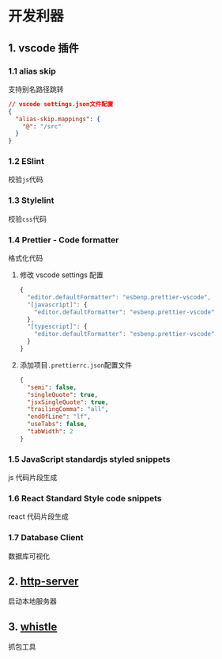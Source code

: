 # 开发利器

## 1. vscode 插件

### 1.1 alias skip

支持别名路径跳转

```json
// vscode settings.json文件配置
{
  "alias-skip.mappings": {
    "@": "/src"
  }
}
```

### 1.2 ESlint

校验`js`代码

### 1.3 Stylelint

校验`css`代码

### 1.4 Prettier - Code formatter

格式化代码

1. 修改 vscode settings 配置

   ```javascript
   {
     "editor.defaultFormatter": "esbenp.prettier-vscode",
     "[javascript]": {
       "editor.defaultFormatter": "esbenp.prettier-vscode"
     },
     "[typescript]": {
       "editor.defaultFormatter": "esbenp.prettier-vscode"
     }
   }
   ```

2. 添加项目`.prettierrc.json`配置文件
   ```json
   {
     "semi": false,
     "singleQuote": true,
     "jsxSingleQuote": true,
     "trailingComma": "all",
     "endOfLine": "lf",
     "useTabs": false,
     "tabWidth": 2
   }
   ```

### 1.5 JavaScript standardjs styled snippets

js 代码片段生成

### 1.6 React Standard Style code snippets

react 代码片段生成

### 1.7 Database Client

数据库可视化

## 2. [http-server](https://www.npmjs.com/package/http-server)

启动本地服务器

## 3. [whistle](https://www.npmjs.com/package/whistle)

抓包工具

